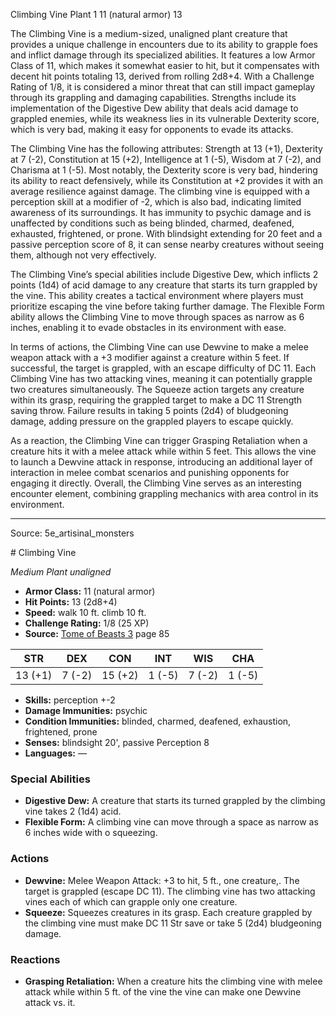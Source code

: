 <MonsterName/>Climbing Vine</MonsterName>
<CreatureType/>Plant</CreatureType>
<CR/>1</CR>
<AC/>11 (natural armor)</AC>
<HP/>13</HP>
<summary>The Climbing Vine is a medium-sized, unaligned plant creature that provides a unique challenge in encounters due to its ability to grapple foes and inflict damage through its specialized abilities. It features a low Armor Class of 11, which makes it somewhat easier to hit, but it compensates with decent hit points totaling 13, derived from rolling 2d8+4. With a Challenge Rating of 1/8, it is considered a minor threat that can still impact gameplay through its grappling and damaging capabilities. Strengths include its implementation of the Digestive Dew ability that deals acid damage to grappled enemies, while its weakness lies in its vulnerable Dexterity score, which is very bad, making it easy for opponents to evade its attacks. </summary>

<detail>

The Climbing Vine has the following attributes: Strength at 13 (+1), Dexterity at 7 (-2), Constitution at 15 (+2), Intelligence at 1 (-5), Wisdom at 7 (-2), and Charisma at 1 (-5). Most notably, the Dexterity score is very bad, hindering its ability to react defensively, while its Constitution at +2 provides it with an average resilience against damage. The climbing vine is equipped with a perception skill at a modifier of -2, which is also bad, indicating limited awareness of its surroundings. It has immunity to psychic damage and is unaffected by conditions such as being blinded, charmed, deafened, exhausted, frightened, or prone. With blindsight extending for 20 feet and a passive perception score of 8, it can sense nearby creatures without seeing them, although not very effectively.

The Climbing Vine’s special abilities include Digestive Dew, which inflicts 2 points (1d4) of acid damage to any creature that starts its turn grappled by the vine. This ability creates a tactical environment where players must prioritize escaping the vine before taking further damage. The Flexible Form ability allows the Climbing Vine to move through spaces as narrow as 6 inches, enabling it to evade obstacles in its environment with ease.

In terms of actions, the Climbing Vine can use Dewvine to make a melee weapon attack with a +3 modifier against a creature within 5 feet. If successful, the target is grappled, with an escape difficulty of DC 11. Each Climbing Vine has two attacking vines, meaning it can potentially grapple two creatures simultaneously. The Squeeze action targets any creature within its grasp, requiring the grappled target to make a DC 11 Strength saving throw. Failure results in taking 5 points (2d4) of bludgeoning damage, adding pressure on the grappled players to escape quickly.

As a reaction, the Climbing Vine can trigger Grasping Retaliation when a creature hits it with a melee attack while within 5 feet. This allows the vine to launch a Dewvine attack in response, introducing an additional layer of interaction in melee combat scenarios and punishing opponents for engaging it directly. Overall, the Climbing Vine serves as an interesting encounter element, combining grappling mechanics with area control in its environment.</detail>



---

Source: 5e_artisinal_monsters

<statblock>
# Climbing Vine

*Medium* *Plant* *unaligned*

- **Armor Class:** 11 (natural armor)
- **Hit Points:** 13 (2d8+4)
- **Speed:** walk 10 ft. climb 10 ft.
- **Challenge Rating:** 1/8 (25 XP)
- **Source:** [Tome of Beasts 3](https://koboldpress.com/kpstore/product/tome-of-beasts-3-for-5th-edition/) page 85

| STR | DEX | CON | INT | WIS | CHA |
| --- | --- | --- | --- | --- | --- |
| 13 (+1) | 7 (-2) | 15 (+2) | 1 (-5) | 7 (-2) | 1 (-5) |

- **Skills:** perception +-2
- **Damage Immunities:** psychic
- **Condition Immunities:** blinded, charmed, deafened, exhaustion, frightened, prone
- **Senses:** blindsight 20', passive Perception 8
- **Languages:** —

### Special Abilities

- **Digestive Dew:** A creature that starts its turned grappled by the climbing vine takes 2 (1d4) acid.
- **Flexible Form:** A climbing vine can move through a space as narrow as 6 inches wide with o squeezing.

### Actions

- **Dewvine:** Melee Weapon Attack: +3 to hit, 5 ft., one creature,. The target is grappled (escape DC 11). The climbing vine has two attacking vines each of which can grapple only one creature.
- **Squeeze:** Squeezes creatures in its grasp. Each creature grappled by the climbing vine must make DC 11 Str save or take 5 (2d4) bludgeoning damage.

### Reactions

- **Grasping Retaliation:** When a creature hits the climbing vine with melee attack while within 5 ft. of the vine the vine can make one Dewvine attack vs. it.


</statblock>


